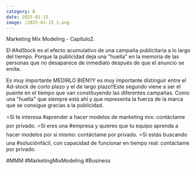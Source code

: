 ```yaml
--- 
category: B 
date: 2025-01-15 
image: /2025-01-15_1.png 
--- 
```


Marketing Mix Modeling - Capítulo2.

El #AdStock es el efecto acumulativo de una campaña publicitaria a lo largo del tiempo. Porque la publicidad deja una "huella" en la memoria de las personas que no desaparece de inmediato después de que el anuncio se emite.

Es muy importante MEDIRLO BIEN‼️Y es muy importante distinguir entre el Ad-stock de corto plazo y el de largo plazo‼️Este segundo viene a ser el puente en el tiempo que van constituyendo las diferentes campañas. Como una "huella" que siempre está ahí y que representa la fuerza de la marca que se consigue gracias a la publicidad. 

⭐Si te interesa #aprender a hacer modelos de marketing mix: contáctame por privado. 
⭐Si eres una #empresa y quieres que tu equipo aprenda a hacer modelos por sí mismo: contáctame por privado.
⭐Si estás buscando una #soluciónfácil, con capacidad de funcionar en tiempo real: contáctame por privado. 

#MMM #MarketingMixModeling #Business